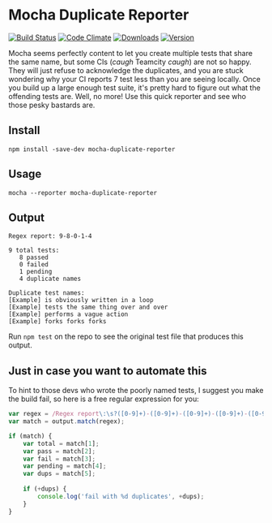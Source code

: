 # Mocha Duplicate Reporter

[![Build Status](https://travis-ci.org/catdad/mocha-duplicate-reporter.svg?branch=master)](https://travis-ci.org/catdad/mocha-duplicate-reporter)
[![Code Climate](https://codeclimate.com/github/catdad/mocha-duplicate-reporter/badges/gpa.svg)](https://codeclimate.com/github/catdad/mocha-duplicate-reporter)
[![Downloads][7]][8] [![Version][9]][8]

[7]: https://img.shields.io/npm/dm/mocha-duplicate-reporter.svg
[8]: https://www.npmjs.com/package/mocha-duplicate-reporter
[9]: https://img.shields.io/npm/v/mocha-duplicate-reporter.svg

Mocha seems perfectly content to let you create multiple tests that share the same name, but some CIs (_caugh_ Teamcity _caugh_) are not so happy. They will just refuse to acknowledge the duplicates, and you are stuck wondering why your CI reports 7 test less than you are seeing locally. Once you build up a large enough test suite, it's pretty hard to figure out what the offending tests are. Well, no more! Use this quick reporter and see who those pesky bastards are.

## Install

    npm install -save-dev mocha-duplicate-reporter
    
## Usage

    mocha --reporter mocha-duplicate-reporter
    
## Output

```
Regex report: 9-8-0-1-4

9 total tests:
   8 passed
   0 failed
   1 pending
   4 duplicate names

Duplicate test names:
[Example] is obviously written in a loop
[Example] tests the same thing over and over
[Example] performs a vague action
[Example] forks forks forks
```

Run `npm test` on the repo to see the original test file that produces this output.

## Just in case you want to automate this

To hint to those devs who wrote the poorly named tests, I suggest you make the build fail, so here is a free regular expression for you:

```javascript
var regex = /Regex report\:\s?([0-9]+)-([0-9]+)-([0-9]+)-([0-9]+)-([0-9]+)/;
var match = output.match(regex);

if (match) {
    var total = match[1];
    var pass = match[2];
    var fail = match[3];
    var pending = match[4];
    var dups = match[5];
    
    if (+dups) {
        console.log('fail with %d duplicates', +dups);
    }
}
```
